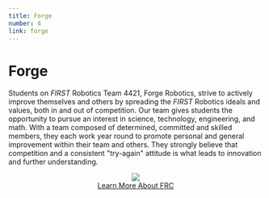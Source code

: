 ```yaml
---
title: Forge
number: 4
link: forge
---
```

<div class="col-md-8">
    <h1>Forge</h1>
	<p>Students on <i>FIRST</i> Robotics Team 4421, Forge Robotics, strive to actively improve themselves and others by spreading the <i>FIRST</i> Robotics ideals and values, both in and out of competition. Our team gives students the opportunity to pursue an interest in science, technology, engineering, and math. With a team composed of determined, committed and skilled members, they each work year round to promote personal and general improvement within their team and others. They strongly believe that competition and a consistent "try-again" attitude is what leads to innovation and further understanding.</p>
</div>
<div class="col-md-4" style="justify-content: center; display: flex; align-items: center;">
    <img class="img-fluid" src="/resources/img/ata.png" />
</div>
<div style="text-align: center" class="col-12">
    <a class="forgeButton" href="https://www.firstinspires.org/robotics/frc">Learn More About FRC</a>
</div>
